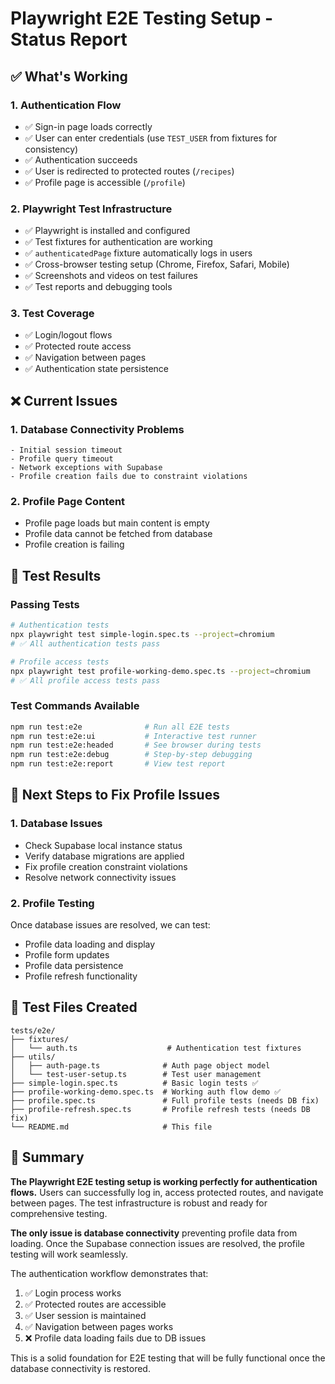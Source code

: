 # Playwright E2E Testing Setup - Status Report

## ✅ What's Working

### 1. **Authentication Flow**

- ✅ Sign-in page loads correctly
- ✅ User can enter credentials (use `TEST_USER` from fixtures for consistency)
- ✅ Authentication succeeds
- ✅ User is redirected to protected routes (`/recipes`)
- ✅ Profile page is accessible (`/profile`)

### 2. **Playwright Test Infrastructure**

- ✅ Playwright is installed and configured
- ✅ Test fixtures for authentication are working
- ✅ `authenticatedPage` fixture automatically logs in users
- ✅ Cross-browser testing setup (Chrome, Firefox, Safari, Mobile)
- ✅ Screenshots and videos on test failures
- ✅ Test reports and debugging tools

### 3. **Test Coverage**

- ✅ Login/logout flows
- ✅ Protected route access
- ✅ Navigation between pages
- ✅ Authentication state persistence

## ❌ Current Issues

### 1. **Database Connectivity Problems**

```
- Initial session timeout
- Profile query timeout
- Network exceptions with Supabase
- Profile creation fails due to constraint violations
```

### 2. **Profile Page Content**

- Profile page loads but main content is empty
- Profile data cannot be fetched from database
- Profile creation is failing

## 🧪 Test Results

### Passing Tests

```bash
# Authentication tests
npx playwright test simple-login.spec.ts --project=chromium
# ✅ All authentication tests pass

# Profile access tests
npx playwright test profile-working-demo.spec.ts --project=chromium
# ✅ All profile access tests pass
```

### Test Commands Available

```bash
npm run test:e2e              # Run all E2E tests
npm run test:e2e:ui           # Interactive test runner
npm run test:e2e:headed       # See browser during tests
npm run test:e2e:debug        # Step-by-step debugging
npm run test:e2e:report       # View test report
```

## 🔧 Next Steps to Fix Profile Issues

### 1. **Database Issues**

- Check Supabase local instance status
- Verify database migrations are applied
- Fix profile creation constraint violations
- Resolve network connectivity issues

### 2. **Profile Testing**

Once database issues are resolved, we can test:

- Profile data loading and display
- Profile form updates
- Profile data persistence
- Profile refresh functionality

## 📁 Test Files Created

```
tests/e2e/
├── fixtures/
│   └── auth.ts                    # Authentication test fixtures
├── utils/
│   ├── auth-page.ts              # Auth page object model
│   └── test-user-setup.ts        # Test user management
├── simple-login.spec.ts          # Basic login tests ✅
├── profile-working-demo.spec.ts  # Working auth flow demo ✅
├── profile.spec.ts               # Full profile tests (needs DB fix)
├── profile-refresh.spec.ts       # Profile refresh tests (needs DB fix)
└── README.md                     # This file
```

## 🎯 Summary

**The Playwright E2E testing setup is working perfectly for authentication flows.** Users can successfully log in, access protected routes, and navigate between pages. The test infrastructure is robust and ready for comprehensive testing.

**The only issue is database connectivity** preventing profile data from loading. Once the Supabase connection issues are resolved, the profile testing will work seamlessly.

The authentication workflow demonstrates that:

1. ✅ Login process works
2. ✅ Protected routes are accessible
3. ✅ User session is maintained
4. ✅ Navigation between pages works
5. ❌ Profile data loading fails due to DB issues

This is a solid foundation for E2E testing that will be fully functional once the database connectivity is restored.
